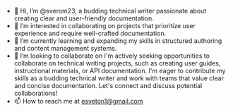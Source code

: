 - 👋 Hi, I’m @sverom23, a budding technical writer passionate about creating clear and user-friendly documentation.
- 👀 I’m interested in collaborating on projects that prioritize user experience and require well-crafted documentation.
- 🌱 I’m currently learning and expanding my skills in structured authoring and content management systems.
- 💞️ I’m looking to collaborate on I'm actively seeking opportunities to collaborate on technical writing projects, such as creating user guides, instructional materials, or API documentation. I'm eager to contribute my skills as a budding technical writer and work with teams that value clear and concise documentation. Let's connect and discuss potential collaborations!
- 📫 How to reach me at esveton1@gmail.com

<!---
sverom23/sverom23 is a ✨ special ✨ repository because its `README.md` (this file) appears on your GitHub profile.
You can click the Preview link to take a look at your changes.
--->
